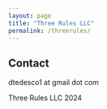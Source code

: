 ```yaml
---
layout: page
title: "Three Rules LLC"
permalink: /threerules/
---
```


<script>
(function(){
    var asciiArtElement = document.getElementById('ascii-art');
    if (!asciiArtElement) {
        asciiArtElement = document.createElement('pre');
        asciiArtElement.id = 'ascii-art';
        asciiArtElement.style.textAlign = 'center'; // Center the ASCII art
        document.body.appendChild(asciiArtElement);
    }

    var width = 40;
    var height = 10;

    var positions = [
        { x: Math.floor(Math.random() * width), y: Math.floor(Math.random() * height), dx: 1, dy: 1 },
        { x: Math.floor(Math.random() * width), y: Math.floor(Math.random() * height), dx: -1, dy: 1 },
        { x: Math.floor(Math.random() * width), y: Math.floor(Math.random() * height), dx: 1, dy: -1 },
    ];

    function updatePositions() {
        positions.forEach(function(pos) {
            pos.x += pos.dx;
            pos.y += pos.dy;

            if (pos.x < 0) { pos.x = 0; pos.dx *= -1; }
            if (pos.x >= width) { pos.x = width - 1; pos.dx *= -1; }
            if (pos.y < 0) { pos.y = 0; pos.dy *= -1; }
            if (pos.y >= height) { pos.y = height - 1; pos.dy *= -1; }
        });
    }

    function drawFrame() {
        var frame = [];
        for (var y = 0; y < height; y++) {
            frame[y] = ' '.repeat(width).split('');
        }

        positions.forEach(function(pos, index) {
            var x = Math.round(pos.x);
            var y = Math.round(pos.y);
            frame[y][x] = (index + 1).toString(); // Use '1', '2', '3' for each ball

        var frameText = frame.map(function(row) { return row.join(''); }).join('\n');

        asciiArtElement.textContent = frameText;
    }

    setInterval(function() {
        updatePositions();
        drawFrame();
    }, 100);
})();
</script>

## Contact

dtedesco1 at gmail dot com

Three Rules LLC 2024
